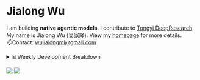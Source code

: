 #  Jialong Wu

I am building **native agentic models**. I contribute to [Tongyi DeepResearch](https://github.com/Alibaba-NLP/DeepResearch).<br>
My name is Jialong Wu (吴家隆). View my [homepage](https://callanwu.github.io/) for more details. <br>
📫Contact: wujialongml@gmail.com


<details><summary>📊Weekly Development Breakdown</summary>

<!--START_SECTION:waka-->

```txt
From: 24 October 2025 - To: 31 October 2025

Total Time: 6 hrs 15 mins

Python     3 hrs 30 mins   ██████████████░░░░░░░░░░░   56.22 %
JSON       1 hr 20 mins    █████▒░░░░░░░░░░░░░░░░░░░   21.43 %
Markdown   1 hr 3 mins     ████▒░░░░░░░░░░░░░░░░░░░░   16.80 %
TeX        17 mins         █░░░░░░░░░░░░░░░░░░░░░░░░   04.57 %
HTML       3 mins          ▒░░░░░░░░░░░░░░░░░░░░░░░░   00.87 %
```

<!--END_SECTION:waka-->

[![wakatime](https://wakatime.com/badge/user/c6720b29-9431-4a60-bc9d-e1fb2b6bd65f.svg)](https://wakatime.com/@c6720b29-9431-4a60-bc9d-e1fb2b6bd65f)
</details>

[![](https://img.shields.io/badge/Google%20Scholar-4385FE.svg?&color=d6d6d6&style=flat-square&logo=google-scholar)](https://scholar.google.com/citations?user=6eg2m4YAAAAJ)
![](https://komarev.com/ghpvc/?username=callanwu)
